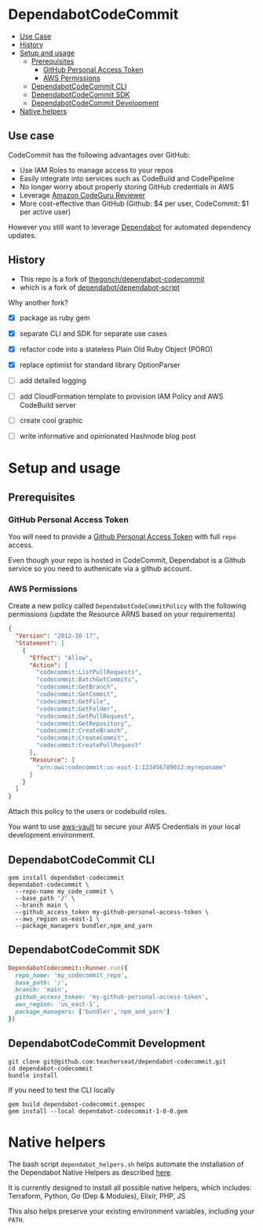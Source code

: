 # DependabotCodeCommit

- [Use Case](#use-case)
- [History](#history)
- [Setup and usage](#setup-and-usage)
  - [Prerequisites](#prerequisites)
    - [GitHub Personal Access Token](#github-personal-access-token)
    - [AWS Permissions](#aws-permissions)
  - [DependabotCodeCommit CLI](#dependabotcodecommit-cli)
  - [DependabotCodeCommit SDK](#dependabotcodecommit-sdk)
  - [DependabotCodeCommit Development](#dependabotcodecommit-development)
- [Native helpers](#native-helpers)

## Use case

CodeCommit has the following advantages over GitHub:

- Use IAM Roles to manage access to your repos
- Easily integrate into services such as CodeBuild and CodePipeline
- No longer worry about properly storing GitHub credentials in AWS
- Leverage [Amazon CodeGuru Reviewer](https://aws.amazon.com/codeguru/)
- More cost-effective than GitHub (Github: $4 per user, CodeCommit: $1 per active user)

However you still want to leverage [Dependabot](https://dependabot.com/) for automated dependency updates.

## History

- This repo is a fork of [thegonch/dependabot-codecommit](https://github.com/thegonch/dependabot-codecommit])
- which is a fork of [dependabot/dependabot-script](https://github.com/dependabot/dependabot-script)

Why another fork?

- [x] package as ruby gem
- [x] separate CLI and SDK for separate use cases
- [x] refactor code into a stateless Plain Old Ruby Object (PORO)
- [x] replace optimist for standard library OptionParser
- [ ] add detailed logging
- [ ] add CloudFormation template to provision IAM Policy and AWS CodeBuild server
- [ ] create cool graphic
- [ ] write informative and opinionated Hashnode blog post


# Setup and usage

## Prerequisites

### GitHub Personal Access Token

You will need to provide a [Github Personal Access Token](https://docs.github.com/en/github/authenticating-to-github/creating-a-personal-access-token) with full `repo` access.

Even though your repo is hosted in CodeCommit, Dependabot is a Github service so you need to authenicate via a github account.

### AWS Permissions

Create a new policy called `DependabotCodeCommitPolicy` with the
following permissions (update the Resource ARNS based on your requirements)

```json
{
  "Version": "2012-10-17",
  "Statement": [
    {
      "Effect": "Allow",
      "Action": [
        "codecommit:ListPullRequests",
        "codecommit:BatchGetCommits",
        "codecommit:GetBranch",
        "codecommit:GetCommit",
        "codecommit:GetFile",
        "codecommit:GetFolder",
        "codecommit:GetPullRequest",
        "codecommit:GetRepository",
        "codecommit:CreateBranch",
        "codecommit:CreateCommit",
        "codecommit:CreatePullRequest"
      ],
      "Resource": [
        "arn:aws:codecommit:us-east-1:123456789012:myreponame"
      ]
    }
  ]
}
```

Attach this policy to the users or codebuild roles.

You want to use [aws-vault](https://github.com/99designs/aws-vault) to
secure your AWS Credentials in your local development environment.

## DependabotCodeCommit CLI

```
gem install dependabot-codecommit
dependabot-codecommit \ 
  --repo-name my_code_commit \
  --base_path '/' \
  --branch main \
  --github_access_token my-github-personal-access-token \
  --aws_region us-east-1 \
  --package_managers bundler,npm_and_yarn
```

## DependabotCodeCommit SDK

```rb
DependabotCodecommit::Runner.run({
  repo_name: 'my_codecommit_repo',
  base_path: '/',
  branch: 'main',
  github_access_token: 'my-github-personal-access-token',
  aws_region: 'us_east-1',
  package_managers: ['bundler','npm_and_yarn']
})
```

## DependabotCodeCommit Development

```
git clone git@github.com:teacherseat/dependabot-codecommit.git
cd dependabot-codecommit
bundle install
```

If you need to test the CLI locally

```
gem build dependabot-codecommit.gemspec
gem install --local dependabot-codecommit-1-0-0.gem
```

# Native helpers

The bash script `dependabot_helpers.sh` helps automate the installation of the Dependabot Native Helpers as described [here](https://github.com/dependabot/dependabot-script#native-helpers).

It is currently designed to install all possible native helpers, which includes:
Terraform, Python, Go (Dep & Modules), Elixir, PHP, JS

This also helps preserve your existing environment variables, including your `PATH`.
